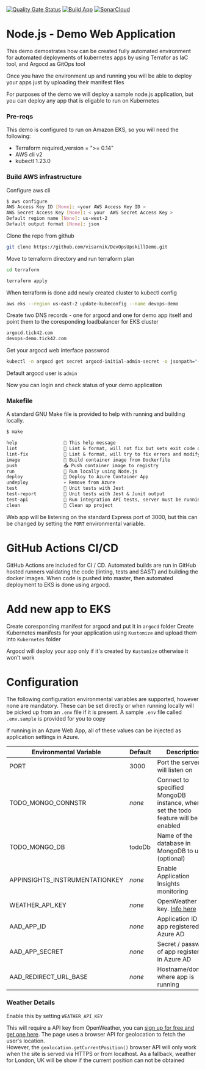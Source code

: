 [![Quality Gate Status](https://sonarcloud.io/api/project_badges/measure?project=visarnik_DevOpsUpskillDemo&metric=alert_status)](https://sonarcloud.io/summary/new_code?id=visarnik_DevOpsUpskillDemo) [![Build App](https://github.com/visarnik/DevOpsUpskillDemo/actions/workflows/ci-build.yaml/badge.svg)](https://github.com/visarnik/DevOpsUpskillDemo/actions/workflows/ci-build.yaml) 
[![SonarCloud](https://sonarcloud.io/images/project_badges/sonarcloud-white.svg)](https://sonarcloud.io/summary/new_code?id=visarnik_DevOpsUpskillDemo) 
# Node.js - Demo Web Application

This demo demostrates how can be created fully automated environment for automated deployments of kubernetes apps by using Terrafor as IaC tool, and Argocd as GitOps tool

Once you have the environment up and running you will be able to deploy your apps just by uploading their manifest files 

For purposes of the demo we will deploy a sample node.js application, but you can deploy any app that is eligable to run on Kubernetes
### Pre-reqs
This demo is configured to run on Amazon EKS, so you will need the following:
  - Terraform required_version = ">= 0.14"
  - AWS cli v2
  - kubectl 1.23.0
 
 ### Build AWS infrastructure 
 Configure aws cli
 ```bash
 $ aws configure
AWS Access Key ID [None]: <your AWS Access Key ID >
AWS Secret Access Key [None]: < your  AWS Secret Access Key >
Default region name [None]: us-west-2
Default output format [None]: json
 ```
  Clone the repo from github
  ```bash
git clone https://github.com/visarnik/DevOpsUpskillDemo.git
```
Move to terraform directory and run terraform plan
  ```bash
cd terraform
```
 ```bash
 terraform apply
 ```
When terraform is done add newly created cluster to kubectl config
```bash
aws eks --region us-east-2 update-kubeconfig --name devops-demo
```
Create two DNS records - one for argocd and one for demo app itself and point them to the coresponding loadbalancer for EKS cluster
```bash
argocd.tick42.com
devops-demo.tick42.com
```
Get your argocd web interface passwrod
```bash
kubectl -n argocd get secret argocd-initial-admin-secret -o jsonpath="{.data.password}" | base64 -d && echo
```
Default argocd user is  `admin` <br />

Now you can login and check status of your demo application


### Makefile

A standard GNU Make file is provided to help with running and building locally.

```txt
$ make

help                 💬 This help message
lint                 🔎 Lint & format, will not fix but sets exit code on error
lint-fix             📜 Lint & format, will try to fix errors and modify code
image                🔨 Build container image from Dockerfile
push                 📤 Push container image to registry
run                  🏃 Run locally using Node.js
deploy               🚀 Deploy to Azure Container App
undeploy             💀 Remove from Azure
test                 🎯 Unit tests with Jest
test-report          🤡 Unit tests with Jest & Junit output
test-api             🚦 Run integration API tests, server must be running
clean                🧹 Clean up project
```


Web app will be listening on the standard Express port of 3000, but this can be changed by setting the `PORT` environmental variable.


# GitHub Actions CI/CD

GitHub Actions  are included for CI / CD. Automated builds  are run in GitHub hosted runners validating the code (linting, tests and SAST) and building the docker images. When code is pushed  into master, then automated deployment to EKS is done using argocd.

# Add new app to EKS

Create coresponding manifest for argocd and put it in `argocd` folder
Create Kubernetes manifests for your application using `Kustomize` and upload them into `Kubernetes` folder 

Argocd will deploy your app only if it's created by `Kustomize` otherwise it won't work 



# Configuration

The following configuration environmental variables are supported, however none are mandatory. These can be set directly or when running locally will be picked up from an `.env` file if it is present. A sample `.env` file called `.env.sample` is provided for you to copy

If running in an Azure Web App, all of these values can be injected as application settings in Azure.

| Environmental Variable         | Default | Description                                                                      |
| ------------------------------ | ------- | -------------------------------------------------------------------------------- |
| PORT                           | 3000    | Port the server will listen on                                                   |
| TODO_MONGO_CONNSTR             | _none_  | Connect to specified MongoDB instance, when set the todo feature will be enabled |
| TODO_MONGO_DB                  | todoDb  | Name of the database in MongoDB to use (optional)                                |
| APPINSIGHTS_INSTRUMENTATIONKEY | _none_  | Enable Application Insights monitoring                                           |
| WEATHER_API_KEY                | _none_  | OpenWeather API key. [Info here](https://openweathermap.org/api)                 |
| AAD_APP_ID                     | _none_  | Application ID of app registered in Azure AD                                     |
| AAD_APP_SECRET                 | _none_  | Secret / password of app registered in Azure AD                                  |
| AAD_REDIRECT_URL_BASE          | _none_  | Hostname/domain where app is running                                             |

### Weather Details

Enable this by setting `WEATHER_API_KEY`

This will require a API key from OpenWeather, you can [sign up for free and get one here](https://openweathermap.org/price). The page uses a browser API for geolocation to fetch the user's location.  
However, the `geolocation.getCurrentPosition()` browser API will only work when the site is served via HTTPS or from localhost. As a fallback, weather for London, UK will be show if the current position can not be obtained



